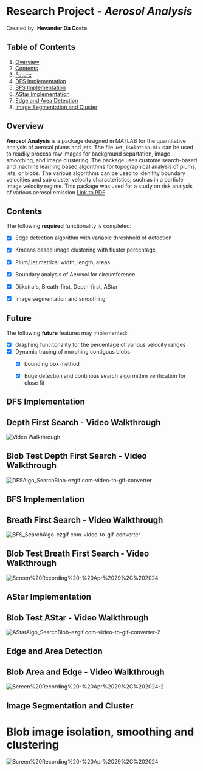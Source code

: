 # Research Project - *Aerosol Analysis*

Created by: **Hevander Da Costa**

## Table of Contents

1. [Overview](#Overview)
2. [Contents](#Contents)
3. [Future](#Future)
4. [DFS Implementation](#DFS_Implementation)
5. [BFS Implementation](#BFS_Implementation)
6. [AStar Implementation](#AStar_Implementation)
7. [Edge and Area Detection](#Edge_and_Area_Detection)
8. [Image Segmentation and Cluster](#Image_Segmentation_and_Cluster)






## Overview
**Aerosol Analysis** is a package designed in MATLAB for the quantitative analysis of aerosol plums and jets. The file `Jet_isolation.mlx` can be used to readily process raw images for background separtation, image smoothing, and image clustering. The package uses custome search-based and machine learning based algorithms for topographical analysis of plums, jets, or blobs. The various algorithms can be used to idenifity boundary velocities and sub cluster velocity characteristics; such as in a particle image velocity regime. This package was used for a study on risk analysis of various aerosol emission  [Link to PDF](https://onlinelibrary.wiley.com/doi/epdf/10.1111/ina.13064).



## Contents

The following **required** functionality is completed:

- [X] Edge detection algorithm with variable threshhold of detection
- [X] Kmeans based image clustering with fluster percentage,
- [X] Plum/Jet metrics: width, length, areas
- [X] Boundary analysis of Aerosol for circumference 
- [X] Dijkstra's, Breath-first, Depth-first, AStar
- [X] Image segmentation and smoothing 

 
## Future
The following **future** features may implemented:

- [X] Graphing funcitonality for the percentage of various velocity ranges
- [X] Dynamic tracing of morphing contigous blobs
  - [X] bounding box method
  - [X] Edge detection and continous search algormithm verification for close fit
  

## DFS Implementation
## Depth First Search - Video Walkthrough 
<img src='https://i.imgur.com/vhr4qox.gif' title='Video Walkthrough' width='' alt='Video Walkthrough' />

## Blob Test Depth First Search - Video Walkthrough
![DFSAlgo_SearchBlob-ezgif com-video-to-gif-converter](https://github.com/Hevander27/BoundaryAnalysis/assets/45948489/b400babe-8c20-4368-8ff4-c3d08ec81bca)

## BFS Implementation
## Breath First Search - Video Walkthrough 
![BFS_SearchAlgo-ezgif com-video-to-gif-converter](https://github.com/Hevander27/BoundaryAnalysis/assets/45948489/116b050b-2545-4420-a7ab-f1fdf934eb9a)

## Blob Test Breath First Search - Video Walkthrough 
![Screen%20Recording%20-%20Apr%2029%2C%202024](https://github.com/Hevander27/BoundaryAnalysis/assets/45948489/1ea0e652-2dd2-43e2-bfe7-ca1f8df85bd4)

## AStar Implementation
## Blob Test AStar - Video Walkthrough
![AStarAlgo_SearchBlob-ezgif com-video-to-gif-converter-2](https://github.com/Hevander27/BoundaryAnalysis/assets/45948489/0461e6c7-8125-43e0-bffc-280eb0dd4239)

## Edge and Area Detection
## Blob Area and Edge - Video Walkthrough
![Screen%20Recording%20-%20Apr%2029%2C%202024-2](https://github.com/Hevander27/BoundaryAnalysis/assets/45948489/9ed50096-a316-4f16-89f8-2f3ec4c8c962)

## Image Segmentation and Cluster
# Blob image isolation, smoothing and clustering
![Screen%20Recording%20-%20Apr%2029%2C%202024](https://github.com/Hevander27/BoundaryAnalysis/assets/45948489/9adef4f5-e69f-4c27-a289-708de803ff92)






